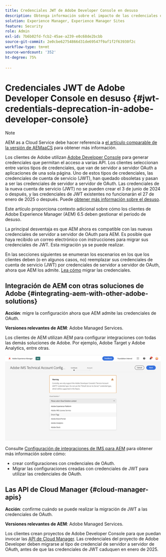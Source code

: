 ```yaml
---
title: Credenciales JWT de Adobe Developer Console en desuso
description: Obtenga información sobre el impacto de las credenciales de JWT en desuso en Adobe Developer Console en AEM.
solution: Experience Manager, Experience Manager Sites
feature: Security
role: Admin
exl-id: 7b6b02fd-fcb2-45ae-a239-e0c68de2bcbb
source-git-commit: 2e0cbe62754866d31de69547f9af1f2f63930f2c
workflow-type: tm+mt
source-wordcount: '352'
ht-degree: 75%

---
```


# Credenciales JWT de Adobe Developer Console en desuso {#jwt-credentials-deprecation-in-adobe-developer-console}

>[!NOTE]
> AEM as a Cloud Service debe hacer referencia a [el artículo comparable de la versión de AEMaaCS](https://experienceleague.adobe.com/docs/experience-manager-cloud-service/content/security/jwt-credentials-deprecation-in-adobe-developer-console.html) para obtener más información.

Los clientes de Adobe utilizan [Adobe Developer Console](https://developer.adobe.com/console) para generar credenciales que permitan el acceso a varias API. Los clientes seleccionan entre varios tipos de credenciales, que van de servidor a servidor OAuth a aplicaciones de una sola página. Uno de estos tipos de credenciales, las credenciales de cuenta de servicio (JWT), han quedado obsoletas y pasan a ser las credenciales de servidor a servidor de OAuth. Las credenciales de la nueva cuenta de servicio (JWT) no se pueden crear el 3 de junio de 2024 o después, y las credenciales de JWT existentes no funcionarán el 27 de enero de 2025 o después. Puede [obtener más información sobre el desuso](https://developer.adobe.com/developer-console/docs/guides/authentication/ServerToServerAuthentication/migration/).

Este artículo proporciona contexto adicional sobre cómo los clientes de Adobe Experience Manager (AEM) 6.5 deben gestionar el periodo de desuso.

La principal desventaja es que AEM ahora es compatible con las nuevas credenciales de servidor a servidor de OAuth para AEM. Es posible que haya recibido un correo electrónico con instrucciones para migrar sus credenciales de JWT. Esta migración ya se puede realizar.

En las secciones siguientes se enumeran los escenarios en los que los clientes deben (o en algunos casos, no) reemplazar sus credenciales de cuenta de servicio (JWT) por credenciales de servidor a servidor de OAuth, ahora que AEM los admite. [Lea cómo](https://developer.adobe.com/developer-console/docs/guides/authentication/ServerToServerAuthentication/migration/#migration-overview) migrar las credenciales.

## Integración de AEM con otras soluciones de Adobe {#integrating-aem-with-other-adobe-solutions}

**Acción**: migre la configuración ahora que AEM admite las credenciales de OAuth.

**Versiones relevantes de AEM**: Adobe Managed Services.

Los clientes de AEM utilizan AEM para configurar integraciones con todas las demás soluciones de Adobe. Por ejemplo, Adobe Target y Adobe Analytics, entre otras.

![Integración de AEM con otras soluciones](/help/sites-administering/assets/jwt-deprecation.png)

Consulte [Configuración de integraciones de IMS para AEM](/help/sites-administering/setting-up-ims-integrations-for-aem.md) para obtener más información sobre cómo:

* crear configuraciones con credenciales de OAuth.
* Migrar las configuraciones creadas con credenciales de JWT para utilizar las credenciales de OAuth.

## Las API de Cloud Manager {#cloud-manager-apis}

**Acción**: confirme cuándo se puede realizar la migración de JWT a las credenciales de OAuth.

**Versiones relevantes de AEM**: Adobe Managed Services.

Los clientes crean proyectos de Adobe Developer Console para que puedan invocar las [API de Cloud Manager](https://developer.adobe.com/experience-cloud/cloud-manager/guides/getting-started/create-api-integration/). Las credenciales del proyecto de Adobe Developer deben migrarse al tipo de credencial de servidor a servidor de OAuth, antes de que las credenciales de JWT caduquen en enero de 2025.
